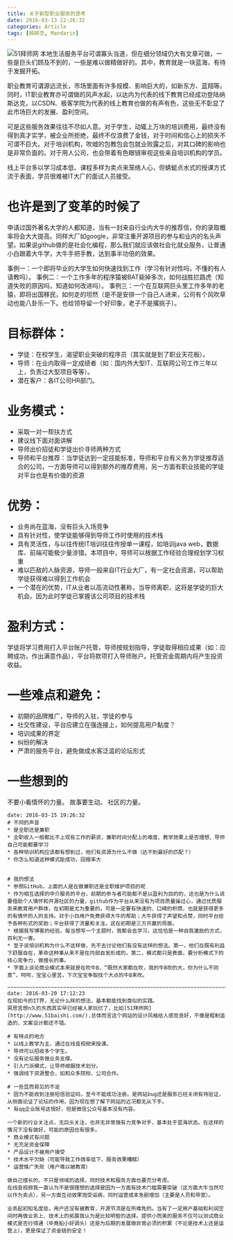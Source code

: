 ```yaml
---
title: 关于新型职业服务的思考
date: 2016-03-13 22:26:32
categories: Article
tags: [碎碎念, Mandarin]
---
```

![51拜师网](/blog/img/51baishi.png)
本地生活服务平台可谓寡头当道，但在细分领域仍大有文章可做，一些是巨头们顾及不到的，一些是难以做精做好的。其中，教育就是一块蓝海，有待于发掘开拓。
<!-- more -->

职业教育可谓源远流长，市场里面有许多规模、影响巨大的，如新东方、蓝翔等。同时，IT职业教育亦可谓做的风声水起，以达内为代表的线下教育已经成功登陆纳斯达克，以CSDN、极客学院为代表的线上教育也做的有声有色，这些无不彰显了此市场巨大的发展、盈利空间。

可是这些服务效果往往不尽如人意。对于学生，动辄上万块的培训费用，最终没有得到真才实学，被企业所拒绝，最终不仅浪费了金钱，对于时间和信心上的损失不可谓不巨大。对于培训机构，吹嘘的包教包会包就业败露之后，对其口碑的影响也是非常负面的。对于用人公司，也会带着有色眼镜审视这些来自培训机构的学员。

线上平台多以学习成本低、课程多样为卖点来笼络人心，但蜻蜓点水式的授课方式流于表面，学员很难被IT大厂的面试人员接受。

# 也许是到了变革的时候了
申请过国外著名大学的人都知道，当有一封来自行业内大牛的推荐信，你的录取概率将会大大提高。同样大厂如google，非常注重开源项目的参与和业内的名头声望。如果说github做的是社会化编程，那么我们就应该做社会化就业服务，让普通小白跟着大牛学，大牛手把手教，达到事半功倍的效果。

事例一：一个即将毕业的大学生如何快速找到工作（学习有针对性吗，不懂的有人请教吗）。
事例二：一个工作多年的程序猿被BAT毙掉多次，如何战胜拦路虎（知道失败的原因吗，知道如何改进吗）。
事例三：一个在互联网巨头里工作多年的老猿，即将出国移民，如何走的坦然（是不是安排一个自己人进来，公司有个风吹草动也能八卦乐一下。也给领导留一个好印象，老子不是撂挑子）。

# 目标群体：
* 学徒：在校学生，渴望职业突破的程序员（其实就是到了职业天花板）。
* 导师：在业内取得一定成绩者（如：国内外大型IT、互联网公司工作三年以上，负责过大型项目等等）。
* 潜在客户：各IT公司HR部门。

# 业务模式：
* 采取一对一帮扶方式
* 建议线下面对面讲解
* 导师出价招徒和学徒出价寻师两种方式
* 导师和平台推荐：当学徒达到一定技能标准，导师和平台有义务为学徒推荐适合的公司，一方面导师可以得到额外的推荐费用，另一方面有职业技能的学徒对平台也是有价值的资源

# 优势：
* 业务尚在蓝海，没有巨头入场竞争
* 具有针对性，使学徒能够得到导师工作时使用的技术栈
* 具有灵活性，与以往传统IT培训往往传授单一课程，如培训java web，数据库、前端可能极少量涉猎。本项目中，导师可以根据工作经验合理规划学习权重
* 难以匹敌的人脉资源，导师一般来自IT行业大厂，有一定社会资源，可以帮助学徒获得难以得到工作机会
* 一个潜在的优势，IT从业者以高流动性著称，当导师离职，这将是学徒的巨大机会。因为此时学徒已掌握该公司项目的技术栈

# 盈利方式：
学徒将学习费用打入平台账户托管，导师按规划指导，学徒取得相应成果（如：应聘成功，作出满意作品），平台将款项打入导师账户。托管资金周期内将产生投资收益。

# 一些难点和避免：
* 初期的品牌推广，导师的入驻，学徒的参与
* 社交性建设，平台应建立在强连接上，如何提高用户黏度？
* 培训成果的界定
* 纠纷的解决
* 严肃的服务平台，避免做成水客泛滥的论坛形式

# 一些想到的
不要小看情怀的力量。
故事要生动。
社区的力量。


~~~~~~~~~~~~~~~~~~~~~~~~~~~~~~~~~~~~~~~~~~~~~~~~~~~~~~~~~~~~~~~~~~~~~~~~~~~~~~~~~~~~~~~~~~~~~~~~~~~~~~~~~~~~~~~~~~~~~·
date: 2016-03-15 19:26:32
# 不同的声音
* 是全职还是兼职
* 全职收入一般都比不上现有工作的薪资，兼职时间分配上的难度、教学效果上是否理想、导师自己可能都要学习
* 各种培训机构应该都有想到过，他们有资源为什么不做（达不到最好的匹配？）
* 你怎么知道这种模式能成功，回报率大


# 我的想法
* 参照GitHub，上面的人是在做兼职还是全职维护项目的呢
* 作为相互选择的中介服务的平台，前期的参与者可能都不是以盈利为目的的，这也是为什么说要借助个人情怀和开源社区的力量，github作为平台从来没有为项目质量操过心，通过优质服务来教育用户群体，在初期是尤为重要的，可是一定要有快速的、口碑的积攒，也就是获得更多的有情怀的人的支持。对于小白用户免费获得大牛的帮助；大牛获得了声望和点赞，同时平台给予各种形式的奖励；平台获得了流量和关注。这在初期是三方共赢的局面。
* 根据我写博客的经验，每当想写一个主题时，我都会去学习，这恰恰是一种自我激励的方式，百利无一害。
* 至于说培训机构为什么不这样做，先不去讨论他们有没有这样的想法。第一，他们在既有利益下舒服自在，革命这种事从来不是在内部自发形成的。第二，模式都只是表面，要分析模式下的核心竞争力，做擅长的事。
* 字面上谈论商业模式本来就是在吹牛B，“既然大家都在吹，我的牛B吹的大，你为什么不同意”，呵呵，宝宝心里苦，下次宝宝争取找个大点的牛B来吹。

~~~~~~~~~~~~~~~~~~~~~~~~~~~~~~~~~~~~~~~~~~~~~~~~~~~~~~~~~~~~~~~~~~~~~~~~~~~~~~~~~~~~~~~~~~~~~~~~~~~~~~~~~~~~~~~~~~~~~·
date: 2016-03-20 17:12:23
在现如今的IT界，无论什么样的想法，基本都能找到类似的实践。
冥思苦想n久的东西其实早已经被人家玩烂了，比如[51拜师网](http://www.51baishi.com/).总体而言这个网站的设计风格给人感觉良好，不像是粗制滥造的，文案设计都还不错。

# 有特点的地方
* 以线上教学为主，通过在线音视频来授课。
* 导师可以招收多个学生。
* 没有论坛服务做业务支撑。
* 引入门派模式，让导师根据技术划分。
* 强调线下资源整合，如和众多院校、公司合作。

# 一些显而易见的不足
* 因为不能收到注册短信验证码，至今不能成功注册。是网站bug还是服务已经关闭有待验证，从侧面论证了论坛的作用，因为现在想了解下网站的近况都无从下手。
* 有qq企业账号这很好，但是微信公众号基本没有内容。

一个新的行业关注点，无巨头关注，也并无非常强有力竞争对手，基本处于蓝海状态。在这样的情况下没有做好，可能的原因也有很多。
* 商业模式有问题
* 无充足资金保障
* 产品设计不被用户接受
* 技术水平欠缺（可能导致工作效率低下、服务效果糟糕）
* 运营推广失败（用户难以被教育）

做自己擅长的，不只是领域的选择，同时技术和服务方面也要充分考虑。
在线音视频我一直认为不是很理想的选择是因为一方面有技术门槛需要突破（这方面大牛当然可以作为卖点），另一方面互动效果饱受诟病，同时运营成本急剧增加（主要是人员和带宽）。

业务起初知名度低，用户还没有被教育，开源节流是在所难免的。当有了一定用户基础和利润空间时再做业务上、技术上的拓展我认为是比较明智的选择。提供小而美的服务不仅可以测试商业模式是否行得通（毕竟船小好调头）还是为后期的发展做非常必须的积累（不论是技术上还是运营上），更是保证了资金链的安全！




